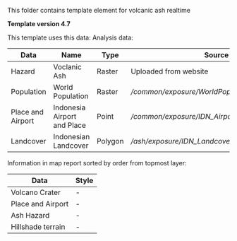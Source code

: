 This folder contains template element for volcanic ash realtime

**Template version 4.7**

This template uses this data:
Analysis data:

| Data          | Name          | Type  | Source  |
| ------------- | ------------- | ----- | ------- |
| Hazard | Voclanic Ash | Raster | Uploaded from website |
| Population | World Population | Raster | _/common/exposure/WorldPop_200m.tif_ |
| Place and Airport | Indonesia Airport and Place | Point | _/common/exposure/IDN_Airport_Place_Merged.shp_ |
| Landcover | Indonesian Landcover | Polygon | _/ash/exposure/IDN_Landcover_250K_WGS84.shp_ |


Information in map report sorted by order from topmost layer:

| Data        | Style           |
| ----------- | --------------- | 
| Volcano Crater | - |
| Place and Airport | - |
| Ash Hazard | - | 
| Hillshade terrain | - |
